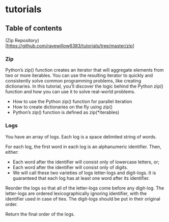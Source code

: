 # tutorials

## Table of contents
(Zip Repository)[https://github.com/ravewillow6383/tutorials/tree/master/zip]


### Zip


Python’s zip() function creates an iterator that will aggregate elements from two or more iterables. You can use the resulting iterator to quickly and consistently solve common programming problems, like creating dictionaries. In this tutorial, you’ll discover the logic behind the Python zip() function and how you can use it to solve real-world problems.
  

  * How to use the Python zip() function for parallel iteration
  * How to create dictionaries on the fly using zip()
  * Python’s zip() function is defined as zip(*iterables)


  ### Logs

You have an array of logs.  Each log is a space delimited string of words.


For each log, the first word in each log is an alphanumeric identifier.  Then, either:


* Each word after the identifier will consist only of lowercase letters, or;
* Each word after the identifier will consist only of digits.
* We will call these two varieties of logs letter-logs and digit-logs.  It is guaranteed that each log has at least one word after its identifier.


Reorder the logs so that all of the letter-logs come before any digit-log.  The letter-logs are ordered lexicographically ignoring identifier, with the identifier used in case of ties.  The digit-logs should be put in their original order.


Return the final order of the logs.